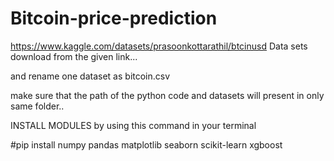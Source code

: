 # Bitcoin-price-prediction
https://www.kaggle.com/datasets/prasoonkottarathil/btcinusd
Data sets download from the given link...

and rename one dataset as bitcoin.csv


make sure that the path of the python code and datasets will present in only same folder..

INSTALL MODULES by using this command in your terminal

#pip install numpy pandas matplotlib seaborn scikit-learn xgboost

